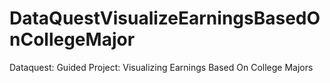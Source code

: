 # DataQuestVisualizeEarningsBasedOnCollegeMajor
Dataquest: Guided Project: Visualizing Earnings Based On College Majors
